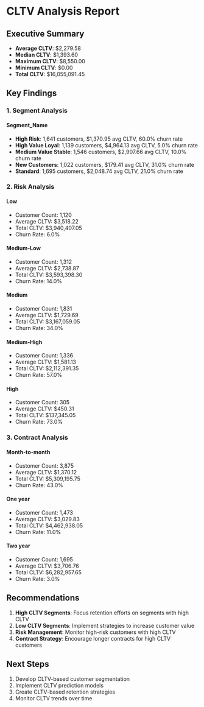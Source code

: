 
# CLTV Analysis Report

## Executive Summary

- **Average CLTV**: $2,279.58
- **Median CLTV**: $1,393.60
- **Maximum CLTV**: $8,550.00
- **Minimum CLTV**: $0.00
- **Total CLTV**: $16,055,091.45

## Key Findings

### 1. Segment Analysis

#### Segment_Name
- **High Risk**: 1,641 customers, $1,370.95 avg CLTV, 60.0% churn rate
- **High Value Loyal**: 1,139 customers, $4,964.13 avg CLTV, 5.0% churn rate
- **Medium Value Stable**: 1,546 customers, $2,907.66 avg CLTV, 10.0% churn rate
- **New Customers**: 1,022 customers, $179.41 avg CLTV, 31.0% churn rate
- **Standard**: 1,695 customers, $2,048.74 avg CLTV, 21.0% churn rate

### 2. Risk Analysis

#### Low
- Customer Count: 1,120
- Average CLTV: $3,518.22
- Total CLTV: $3,940,407.05
- Churn Rate: 6.0%

#### Medium-Low
- Customer Count: 1,312
- Average CLTV: $2,738.87
- Total CLTV: $3,593,398.30
- Churn Rate: 14.0%

#### Medium
- Customer Count: 1,831
- Average CLTV: $1,729.69
- Total CLTV: $3,167,059.05
- Churn Rate: 34.0%

#### Medium-High
- Customer Count: 1,336
- Average CLTV: $1,581.13
- Total CLTV: $2,112,391.35
- Churn Rate: 57.0%

#### High
- Customer Count: 305
- Average CLTV: $450.31
- Total CLTV: $137,345.05
- Churn Rate: 73.0%

### 3. Contract Analysis

#### Month-to-month
- Customer Count: 3,875
- Average CLTV: $1,370.12
- Total CLTV: $5,309,195.75
- Churn Rate: 43.0%

#### One year
- Customer Count: 1,473
- Average CLTV: $3,029.83
- Total CLTV: $4,462,938.05
- Churn Rate: 11.0%

#### Two year
- Customer Count: 1,695
- Average CLTV: $3,706.76
- Total CLTV: $6,282,957.65
- Churn Rate: 3.0%

## Recommendations

1. **High CLTV Segments**: Focus retention efforts on segments with high CLTV
2. **Low CLTV Segments**: Implement strategies to increase customer value
3. **Risk Management**: Monitor high-risk customers with high CLTV
4. **Contract Strategy**: Encourage longer contracts for high CLTV customers

## Next Steps

1. Develop CLTV-based customer segmentation
2. Implement CLTV prediction models
3. Create CLTV-based retention strategies
4. Monitor CLTV trends over time
